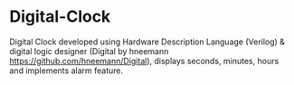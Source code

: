 # Digital-Clock
Digital Clock developed using Hardware Description Language (Verilog) & digital logic designer (Digital by hneemann https://github.com/hneemann/Digital), displays seconds, minutes, hours and implements alarm feature.
